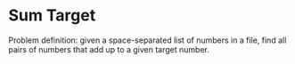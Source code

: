 # Sum Target
Problem definition: given a space-separated list of numbers in a file, find all pairs of numbers that add up to a given target number.